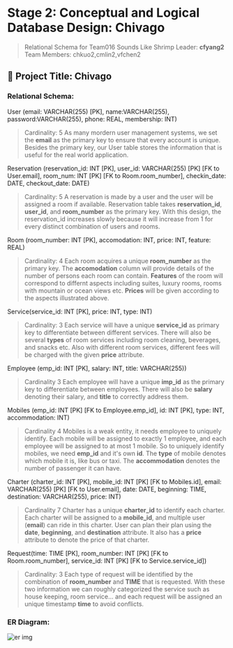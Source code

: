 # Stage 2: Conceptual and Logical Database Design: Chivago 
> Relational Schema for Team016 Sounds Like Shrimp
> Leader: **cfyang2**
> Team Members: chkuo2,cmlin2,vfchen2

## :memo: Project Title: Chivago

### Relational Schema:


User (email: VARCHAR(255) [PK], name:VARCHAR(255), password:VARCHAR(255), phone: REAL, membership: INT)

> Cardinality: 5
> As many mordern user management systems, we set the **email** as the primary key to ensure that every account is unique. Besides the primary key, our User table stores the information that is useful for the real world application.


Reservation (reservation_id: INT [PK], user_id: VARCHAR(255) [PK] [FK to User.email], room_num: INT [PK] [FK to Room.room_number], checkin_date: DATE, checkout_date: DATE)

> Cardinality: 5
> A reservation is made by a user and the user will be assigned a room if available. Reservation table takes **reservation_id**, **user_id**, and **room_number** as the primary key. With this design, the reservation_id increases slowly because it will increase from 1 for every distinct combination of users and rooms.

Room (room_number: INT [PK], accomodation: INT, price: INT, feature: REAL)
> Cardinality: 4
> Each room acquires a unique **room_number** as the primary key. The **accomodation** column will provide details of the number of persons each room can contain. **Features** of the room will correspond to differnt aspects including suites, luxury rooms, rooms with mountain or ocean views etc. **Prices** will be given according to the aspects illustrated above.

Service(service_id: INT [PK], price: INT, type: INT)
> Cardinality: 3
> Each service will have a unique **service_id** as primary key to differentiate between different services. There will also be several **types** of room services including room cleaning, beverages, and snacks etc. Also with different room services, different fees will be charged with the given **price** attribute. 

Employee (emp_id: INT [PK], salary: INT, title: VARCHAR(255))
> Cardinality 3
> Each employee will have a unique **imp_id** as the primary key to differentiate between employees. There will also be **salary** denoting their salary, and **title** to correctly address them.

Mobiles (emp_id: INT [PK] [FK to Employee.emp_id], id: INT [PK], type: INT, accommodation: INT)
> Cardinality 4
> Mobiles is a weak entity, it needs employee to uniquely identify. Each mobile will be assigned to exactly 1 employee, and each employee will be assigned to at most 1 mobile. So to uniquely identify mobiles, we need **emp_id** and it's own **id**. The **type** of mobile denotes which mobile it is, like bus or taxi. The **accommodation** denotes the number of passenger it can have.

Charter (charter_id: INT [PK], mobile_id: INT [PK] [FK to Mobiles.id], email: VARCHAR(255) [PK] [FK to User.email], date: DATE, beginning: TIME, destination: VARCHAR(255), price: INT)
> Cardinality 7
> Charter has a unique **charter_id** to identify each charter. Each charter will be assigned to a **mobile_id**, and multiple user (**email**) can ride in this charter. User can plan their plan using the **date**, **beginning**, and **destination** attribute. It also has a **price** attribute to denote the price of that charter.

Request(time: TIME [PK], room_number: INT [PK] [FK to Room.room_number], service_id: INT [PK] [FK to Service.service_id])
> Cardinality: 3
> Each type of request will be identified by the combination of **room_number** and **TIME** that is requested. With these two information we can roughly categorized the service such as house keeping, room service... and each request will be assigned an unique timestamp **time** to avoid conflicts.
### ER Diagram:


![er img](https://i.imgur.com/vZ3hnic.png)

